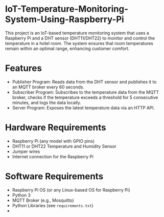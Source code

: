 # IoT-Temperature-Monitoring-System-Using-Raspberry-Pi
This project is an IoT-based temperature monitoring system that uses a Raspberry Pi and a DHT sensor (DHT11/DHT22) to monitor and control the temperature in a hotel room. The system ensures that room temperatures remain within an optimal range, enhancing customer comfort.

# Features
- Publisher Program: Reads data from the DHT sensor and publishes it to an MQTT broker every 60 seconds.
- Subscriber Program: Subscribes to the temperature data from the MQTT broker, checks if the temperature exceeds a threshold for 5 consecutive minutes, and logs the data locally.
- Server Program: Exposes the latest temperature data via an HTTP API.

# Hardware Requirements

- Raspberry Pi (any model with GPIO pins)
- DHT11 or DHT22 Temperature and Humidity Sensor
- Jumper wires
- Internet connection for the Raspberry Pi

# Software Requirements

- Raspberry Pi OS (or any Linux-based OS for Raspberry Pi)
- Python 3
- MQTT Broker (e.g., Mosquitto)
- Python Libraries (see `requirements.txt`)
- 
